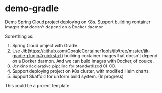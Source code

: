 # demo-gradle

Demo Spring Cloud project deploying on K8s. Support building container images that doesn't depend on a Docker daemon.

Something as:

1. Spring Cloud project with Gradle.
2. Use Jib(https://github.com/GoogleContainerTools/jib/tree/master/jib-gradle-plugin#quickstart) building container images that doesn't depend on a Docker daemon. And we can build images with Docker, of cource.
3. Jenkins declarative pipeline for standardized CI-CD.
4. Support deploying project on K8s cluster, with modified Helm charts.
5. Support Skaffold for uniform build system. (In progress)

This could be a project template.
